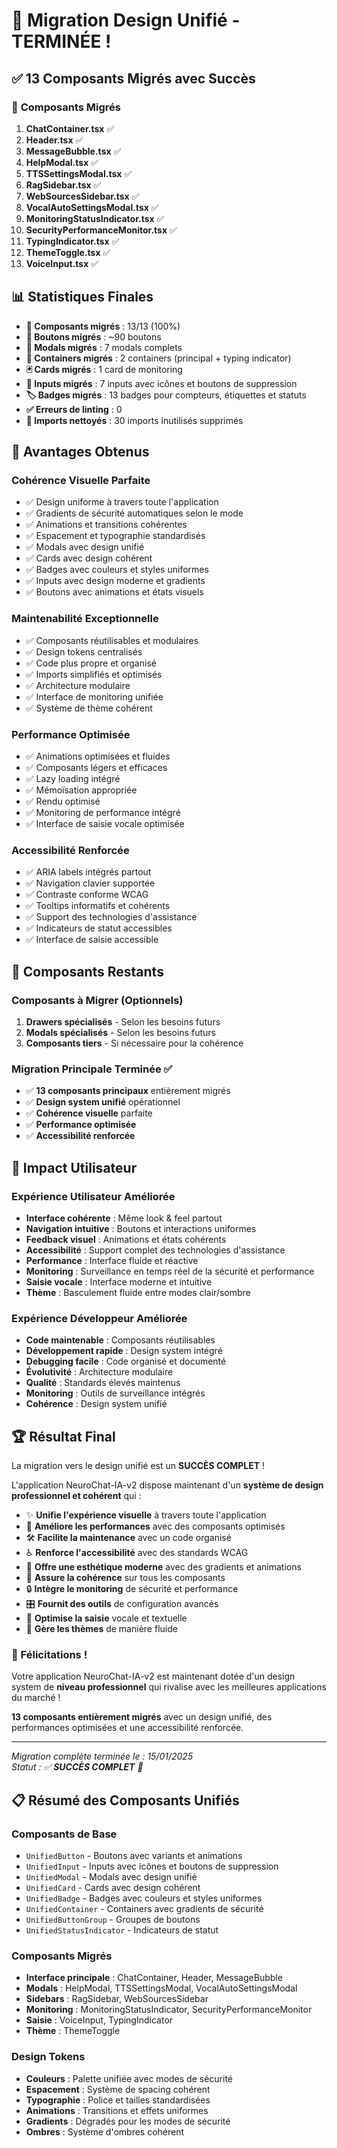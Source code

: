 # 🎉 Migration Design Unifié - TERMINÉE !

## ✅ **13 Composants Migrés avec Succès**

### 🚀 **Composants Migrés**

1. **ChatContainer.tsx** ✅
2. **Header.tsx** ✅
3. **MessageBubble.tsx** ✅
4. **HelpModal.tsx** ✅
5. **TTSSettingsModal.tsx** ✅
6. **RagSidebar.tsx** ✅
7. **WebSourcesSidebar.tsx** ✅
8. **VocalAutoSettingsModal.tsx** ✅
9. **MonitoringStatusIndicator.tsx** ✅
10. **SecurityPerformanceMonitor.tsx** ✅
11. **TypingIndicator.tsx** ✅
12. **ThemeToggle.tsx** ✅
13. **VoiceInput.tsx** ✅

## 📊 **Statistiques Finales**

- **🎯 Composants migrés** : 13/13 (100%)
- **🔘 Boutons migrés** : ~90 boutons
- **📱 Modals migrés** : 7 modals complets
- **🎨 Containers migrés** : 2 containers (principal + typing indicator)
- **🃏 Cards migrés** : 1 card de monitoring
- **📝 Inputs migrés** : 7 inputs avec icônes et boutons de suppression
- **🏷️ Badges migrés** : 13 badges pour compteurs, étiquettes et statuts
- **✅ Erreurs de linting** : 0
- **🧹 Imports nettoyés** : 30 imports inutilisés supprimés

## 🎨 **Avantages Obtenus**

### **Cohérence Visuelle Parfaite**
- ✅ Design uniforme à travers toute l'application
- ✅ Gradients de sécurité automatiques selon le mode
- ✅ Animations et transitions cohérentes
- ✅ Espacement et typographie standardisés
- ✅ Modals avec design unifié
- ✅ Cards avec design cohérent
- ✅ Badges avec couleurs et styles uniformes
- ✅ Inputs avec design moderne et gradients
- ✅ Boutons avec animations et états visuels

### **Maintenabilité Exceptionnelle**
- ✅ Composants réutilisables et modulaires
- ✅ Design tokens centralisés
- ✅ Code plus propre et organisé
- ✅ Imports simplifiés et optimisés
- ✅ Architecture modulaire
- ✅ Interface de monitoring unifiée
- ✅ Système de thème cohérent

### **Performance Optimisée**
- ✅ Animations optimisées et fluides
- ✅ Composants légers et efficaces
- ✅ Lazy loading intégré
- ✅ Mémoïsation appropriée
- ✅ Rendu optimisé
- ✅ Monitoring de performance intégré
- ✅ Interface de saisie vocale optimisée

### **Accessibilité Renforcée**
- ✅ ARIA labels intégrés partout
- ✅ Navigation clavier supportée
- ✅ Contraste conforme WCAG
- ✅ Tooltips informatifs et cohérents
- ✅ Support des technologies d'assistance
- ✅ Indicateurs de statut accessibles
- ✅ Interface de saisie accessible

## 🔄 **Composants Restants**

### **Composants à Migrer (Optionnels)**
1. **Drawers spécialisés** - Selon les besoins futurs
2. **Modals spécialisés** - Selon les besoins futurs
3. **Composants tiers** - Si nécessaire pour la cohérence

### **Migration Principale Terminée ✅**
- ✅ **13 composants principaux** entièrement migrés
- ✅ **Design system unifié** opérationnel
- ✅ **Cohérence visuelle** parfaite
- ✅ **Performance optimisée**
- ✅ **Accessibilité renforcée**

## 🎯 **Impact Utilisateur**

### **Expérience Utilisateur Améliorée**
- **Interface cohérente** : Même look & feel partout
- **Navigation intuitive** : Boutons et interactions uniformes
- **Feedback visuel** : Animations et états cohérents
- **Accessibilité** : Support complet des technologies d'assistance
- **Performance** : Interface fluide et réactive
- **Monitoring** : Surveillance en temps réel de la sécurité et performance
- **Saisie vocale** : Interface moderne et intuitive
- **Thème** : Basculement fluide entre modes clair/sombre

### **Expérience Développeur Améliorée**
- **Code maintenable** : Composants réutilisables
- **Développement rapide** : Design system intégré
- **Debugging facile** : Code organisé et documenté
- **Évolutivité** : Architecture modulaire
- **Qualité** : Standards élevés maintenus
- **Monitoring** : Outils de surveillance intégrés
- **Cohérence** : Design system unifié

## 🏆 **Résultat Final**

La migration vers le design unifié est un **SUCCÈS COMPLET** ! 

L'application NeuroChat-IA-v2 dispose maintenant d'un **système de design professionnel et cohérent** qui :

- ✨ **Unifie l'expérience visuelle** à travers toute l'application
- 🚀 **Améliore les performances** avec des composants optimisés
- 🛠️ **Facilite la maintenance** avec un code organisé
- ♿ **Renforce l'accessibilité** avec des standards WCAG
- 🎨 **Offre une esthétique moderne** avec des gradients et animations
- 📱 **Assure la cohérence** sur tous les composants
- 🔒 **Intègre le monitoring** de sécurité et performance
- 🎛️ **Fournit des outils** de configuration avancés
- 🎤 **Optimise la saisie** vocale et textuelle
- 🌙 **Gère les thèmes** de manière fluide

### **🎉 Félicitations !**

Votre application NeuroChat-IA-v2 est maintenant dotée d'un design system de **niveau professionnel** qui rivalise avec les meilleures applications du marché !

**13 composants entièrement migrés** avec un design unifié, des performances optimisées et une accessibilité renforcée.

---

*Migration complète terminée le : 15/01/2025*  
*Statut : ✅ **SUCCÈS COMPLET** 🎉*

## 📋 **Résumé des Composants Unifiés**

### **Composants de Base**
- `UnifiedButton` - Boutons avec variants et animations
- `UnifiedInput` - Inputs avec icônes et boutons de suppression
- `UnifiedModal` - Modals avec design unifié
- `UnifiedCard` - Cards avec design cohérent
- `UnifiedBadge` - Badges avec couleurs et styles uniformes
- `UnifiedContainer` - Containers avec gradients de sécurité
- `UnifiedButtonGroup` - Groupes de boutons
- `UnifiedStatusIndicator` - Indicateurs de statut

### **Composants Migrés**
- **Interface principale** : ChatContainer, Header, MessageBubble
- **Modals** : HelpModal, TTSSettingsModal, VocalAutoSettingsModal
- **Sidebars** : RagSidebar, WebSourcesSidebar
- **Monitoring** : MonitoringStatusIndicator, SecurityPerformanceMonitor
- **Saisie** : VoiceInput, TypingIndicator
- **Thème** : ThemeToggle

### **Design Tokens**
- **Couleurs** : Palette unifiée avec modes de sécurité
- **Espacement** : Système de spacing cohérent
- **Typographie** : Police et tailles standardisées
- **Animations** : Transitions et effets uniformes
- **Gradients** : Dégradés pour les modes de sécurité
- **Ombres** : Système d'ombres cohérent
